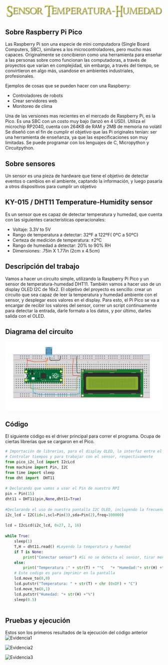 ![Titulo](cooltext399015526829374.png)


## Sobre Raspberry Pi Pico

Las Raspberry Pi son una especie de mini computadora (Single Board Computers, SBC), similares a los microcontroladores, pero mucho mas capaces. 
Originalmente se concibieron como una herramienta para enseñar a las personas sobre como funcionan las computadoras, a través de proyectos que varían en complejidad, sin embargo, a través del tiempo, se convirtieron en algo más, usandose en ambientes industriales, profesionales.

Ejemplos de cosas que se pueden hacer con una Raspberry:
- Controladores de robots
- Crear servidores web
- Monitoreo de clima

Una de las versiones mas recientes en el mercado de Raspberry Pi, es la Pico.
Es una SBC con un costo muy bajo (lanzó en 4 USD). Utiliza el microchip RP2040, cuenta con 264KB de RAM y 2MB de memoria no volátil
Se diseñó con el fin de cumplir el objetivo que las Pi originales tenían: ser una herramienta de enseñanza, ya que las especificaciones son muy limitadas. Se puede programar con los lenguajes de C, Micropython y Circuitpython.

## Sobre sensores

Un sensor es una pieza de hardware que tiene el objetivo de detectar eventos o cambios en el ambiente, captando la información, y luego pasarla a otros dispositivos para cumplir un objetivo

## KY-015 / DHT11 Temperature-Humidity sensor

Es un sensor que es capaz de detectar temperatura y humedad, que cuenta con las siguientes características operacionales:
- Voltaje: 3.3V to 5V
- Rango de temperatura a detectar: 32ºF a 122ºF( 0ºC a 50ºC)
- Certeza de medición de temperatura: ±2ºC
- Rango de humedad a detectar: 20% to 90% RH
- Dimensiones: .75in X 1.77in (2cm x 4.5cm)


## Descripción del trabajo
Vamos a hacer un circuito simple, utilizando la Raspberry Pi Pico y un sensor de temperatura-humedad DHT11. También vamos a hacer uso de un display OLED I2C de 16x2.
El objetivo del proyecto es sencillo: crear un circuito que sea capaz de leer la temperatura y humedad ambiente con el sensor, y desplegar esos valores en el display. Para esto, el Pi Pico se va a encargar de recibir los valores del sensor, correr un script continuamente para detectar la entrada, darle formato a los datos, y por último, darles salida con el OLED.

## Diagrama del circuito
![Diagrama](PROY.PNG)

## Código
El siguiente código es el driver principal para correr el programa. Ocupa de ciertas librerías que se cargaron en el Pico.
```python
# Importación de librerias, para el display OLED, la interfaz entre el I2C y Pi Pico,
# Controlar tiempos y para trabajar con el sensor, respectivamente
from pico_i2c_lcd import I2cLcd
from machine import Pin, I2C
from time import sleep
from dht import  DHT11

# Declarando que vamos a usar el Pin de nuestro RPI
pin = Pin(15)
dht11 = DHT11(pin,None,dht11=True)

#Declarando el uso de nuestra pantalla I2C OLED, incluyendo la frecuencia en bauds, y los Pins
i2c_lcd = I2C(id=1,scl=Pin(3),sda=Pin(2),freq=100000)

lcd = I2cLcd(i2c_lcd, 0x27, 2, 16)

while True:
    sleep(1)
    T,H = dht11.read() #Leyendo la temperatura y humedad
    if T is None:
        print("Conectar sensor") #Si no se detecta el sensor, tirar mensaje
    else:
        print("Temperatura :" + str(T) + "°C   "+ "Humedad:"+ str(H) +"%")
    # Este codigo es para imprimir en la pantalla
    lcd.move_to(0,0)
    lcd.putstr("Temperatura: " + str(T) + chr (0xDF) + "C")
    lcd.move_to(0,1)
    lcd.putstr("Humedad: "+ str(H) +"%")
    sleep(0.5)     
    
```

## Pruebas y ejecución
Estos son los primeros resultados de la ejecución del código anterior
![Evidencia1](E1.png)

![Evidencia2](E2.png)

![Evidencia3](E3.png)
